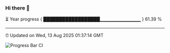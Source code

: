 ### Hi there 👋

⏳ Year progress { ██████████████████▁▁▁▁▁▁▁▁▁▁▁▁ } 61.39 %

---

⏰ Updated on Wed, 13 Aug 2025 01:37:14 GMT

![Progress Bar CI](https://github.com/JuvenileQ/Progress-Bar-CI/workflows/main/badge.svg)

